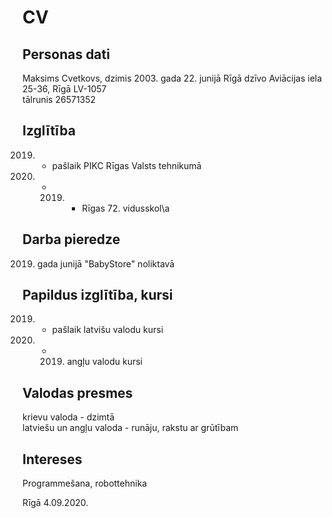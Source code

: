 # CV

## Personas dati
Maksims Cvetkovs, dzimis 2003. gada 22. junijā Rīgā dzīvo Aviācijas iela 25-36, Rīgā LV-1057  
tālrunis 26571352

## Izglītība
2019. - pašlaik PIKC Rīgas Valsts tehnikumā  
2009. - 2019. - Rīgas 72. vidusskol\a

## Darba pieredze
2019. gada junijā "BabyStore" noliktavā

## Papildus izglītība, kursi
2019. - pašlaik latvišu valodu kursi  
2018. - 2019. angļu valodu kursi

## Valodas presmes
krievu valoda - dzimtā  
latviešu un angļu valoda - runāju, rakstu ar grūtībam

## Intereses
Programmešana, robottehnika

Rīgā 4.09.2020.